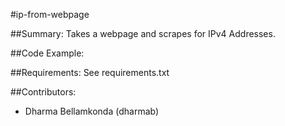 #ip-from-webpage

##Summary:
Takes a webpage and scrapes for IPv4 Addresses.

##Code Example:


##Requirements:
See requirements.txt

##Contributors:
- Dharma Bellamkonda (dharmab)